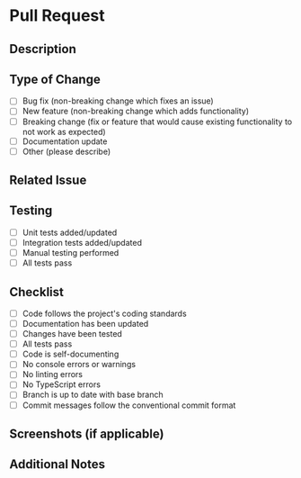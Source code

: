 # Pull Request

## Description
<!-- Provide a brief description of the changes in this PR -->

## Type of Change
- [ ] Bug fix (non-breaking change which fixes an issue)
- [ ] New feature (non-breaking change which adds functionality)
- [ ] Breaking change (fix or feature that would cause existing functionality to not work as expected)
- [ ] Documentation update
- [ ] Other (please describe)

## Related Issue
<!-- Link to the related issue using #issue_number -->

## Testing
- [ ] Unit tests added/updated
- [ ] Integration tests added/updated
- [ ] Manual testing performed
- [ ] All tests pass

## Checklist
- [ ] Code follows the project's coding standards
- [ ] Documentation has been updated
- [ ] Changes have been tested
- [ ] All tests pass
- [ ] Code is self-documenting
- [ ] No console errors or warnings
- [ ] No linting errors
- [ ] No TypeScript errors
- [ ] Branch is up to date with base branch
- [ ] Commit messages follow the conventional commit format

## Screenshots (if applicable)
<!-- Add screenshots to help explain your changes -->

## Additional Notes
<!-- Add any additional notes about the PR -->
